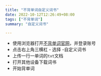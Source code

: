 ```yaml
---
title: "不背单词自定义词书"
date: 2022-10-12T12:26:49+08:00
tags: ["不背单词"]
summary: "自定义词书"

---
```




- 使用浏览器打开[不背单词官网](https://www.bbdc.cn/)，并登录账号
- 点击右上角三横杠 - 选择 -自定义词书
- 上传一行一单词的`txt`文档
- 打开其他设备下载词书
- 开始背单词

